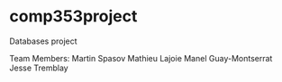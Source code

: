 # comp353project
Databases project

Team Members:
Martin Spasov
Mathieu Lajoie
Manel Guay-Montserrat
Jesse Tremblay